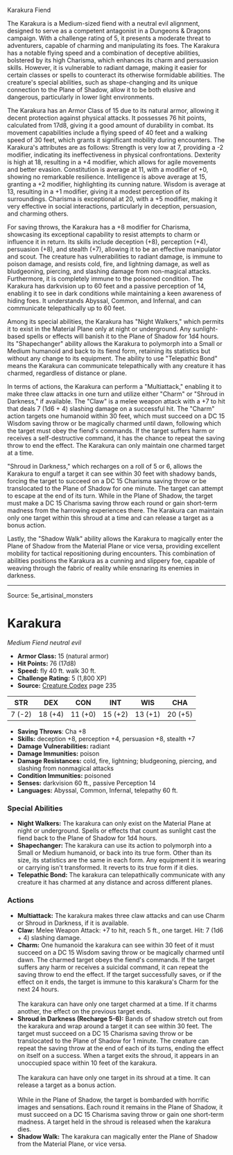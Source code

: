 <MonsterName/>Karakura</MonsterName>
<CreatureType/>Fiend</CreatureType>

<summary>The Karakura is a Medium-sized fiend with a neutral evil alignment, designed to serve as a competent antagonist in a Dungeons & Dragons campaign. With a challenge rating of 5, it presents a moderate threat to adventurers, capable of charming and manipulating its foes. The Karakura has a notable flying speed and a combination of deceptive abilities, bolstered by its high Charisma, which enhances its charm and persuasion skills. However, it is vulnerable to radiant damage, making it easier for certain classes or spells to counteract its otherwise formidable abilities. The creature's special abilities, such as shape-changing and its unique connection to the Plane of Shadow, allow it to be both elusive and dangerous, particularly in lower light environments.</summary>

<detail>

The Karakura has an Armor Class of 15 due to its natural armor, allowing it decent protection against physical attacks. It possesses 76 hit points, calculated from 17d8, giving it a good amount of durability in combat. Its movement capabilities include a flying speed of 40 feet and a walking speed of 30 feet, which grants it significant mobility during encounters. The Karakura's attributes are as follows: Strength is very low at 7, providing a -2 modifier, indicating its ineffectiveness in physical confrontations. Dexterity is high at 18, resulting in a +4 modifier, which allows for agile movements and better evasion. Constitution is average at 11, with a modifier of +0, showing no remarkable resilience. Intelligence is above average at 15, granting a +2 modifier, highlighting its cunning nature. Wisdom is average at 13, resulting in a +1 modifier, giving it a modest perception of its surroundings. Charisma is exceptional at 20, with a +5 modifier, making it very effective in social interactions, particularly in deception, persuasion, and charming others.  

For saving throws, the Karakura has a +8 modifier for Charisma, showcasing its exceptional capability to resist attempts to charm or influence it in return. Its skills include deception (+8), perception (+4), persuasion (+8), and stealth (+7), allowing it to be an effective manipulator and scout. The creature has vulnerabilities to radiant damage, is immune to poison damage, and resists cold, fire, and lightning damage, as well as bludgeoning, piercing, and slashing damage from non-magical attacks. Furthermore, it is completely immune to the poisoned condition. The Karakura has darkvision up to 60 feet and a passive perception of 14, enabling it to see in dark conditions while maintaining a keen awareness of hiding foes. It understands Abyssal, Common, and Infernal, and can communicate telepathically up to 60 feet.

Among its special abilities, the Karakura has "Night Walkers," which permits it to exist in the Material Plane only at night or underground. Any sunlight-based spells or effects will banish it to the Plane of Shadow for 1d4 hours. Its "Shapechanger" ability allows the Karakura to polymorph into a Small or Medium humanoid and back to its fiend form, retaining its statistics but without any change to its equipment. The ability to use "Telepathic Bond" means the Karakura can communicate telepathically with any creature it has charmed, regardless of distance or plane.

In terms of actions, the Karakura can perform a "Multiattack," enabling it to make three claw attacks in one turn and utilize either "Charm" or "Shroud in Darkness," if available. The "Claw" is a melee weapon attack with a +7 to hit that deals 7 (1d6 + 4) slashing damage on a successful hit. The "Charm" action targets one humanoid within 30 feet, which must succeed on a DC 15 Wisdom saving throw or be magically charmed until dawn, following which the target must obey the fiend's commands. If the target suffers harm or receives a self-destructive command, it has the chance to repeat the saving throw to end the effect. The Karakura can only maintain one charmed target at a time.

"Shroud in Darkness," which recharges on a roll of 5 or 6, allows the Karakura to engulf a target it can see within 30 feet with shadowy bands, forcing the target to succeed on a DC 15 Charisma saving throw or be translocated to the Plane of Shadow for one minute. The target can attempt to escape at the end of its turn. While in the Plane of Shadow, the target must make a DC 15 Charisma saving throw each round or gain short-term madness from the harrowing experiences there. The Karakura can maintain only one target within this shroud at a time and can release a target as a bonus action. 

Lastly, the "Shadow Walk" ability allows the Karakura to magically enter the Plane of Shadow from the Material Plane or vice versa, providing excellent mobility for tactical repositioning during encounters. This combination of abilities positions the Karakura as a cunning and slippery foe, capable of weaving through the fabric of reality while ensnaring its enemies in darkness.</detail>



---

Source: 5e_artisinal_monsters

# Karakura

*Medium* *Fiend* *neutral evil*

- **Armor Class:** 15 (natural armor)
- **Hit Points:** 76 (17d8)
- **Speed:** fly 40 ft. walk 30 ft.
- **Challenge Rating:** 5 (1,800 XP)
- **Source:** [Creature Codex](https://koboldpress.com/kpstore/product/creature-codex-for-5th-edition-dnd) page 235

| STR | DEX | CON | INT | WIS | CHA |
| --- | --- | --- | --- | --- | --- |
| 7 (-2) | 18 (+4) | 11 (+0) | 15 (+2) | 13 (+1) | 20 (+5) |

- **Saving Throws**: Cha +8
- **Skills:** deception +8, perception +4, persuasion +8, stealth +7
- **Damage Vulnerabilities:** radiant
- **Damage Immunities:** poison
- **Damage Resistances:** cold, fire, lightning; bludgeoning, piercing, and slashing from nonmagical attacks
- **Condition Immunities:** poisoned
- **Senses:** darkvision 60 ft., passive Perception 14
- **Languages:** Abyssal, Common, Infernal, telepathy 60 ft.

### Special Abilities

- **Night Walkers:** The karakura can only exist on the Material Plane at night or underground. Spells or effects that count as sunlight cast the fiend back to the Plane of Shadow for 1d4 hours.
- **Shapechanger:** The karakura can use its action to polymorph into a Small or Medium humanoid, or back into its true form. Other than its size, its statistics are the same in each form. Any equipment it is wearing or carrying isn't transformed. It reverts to its true form if it dies.
- **Telepathic Bond:** The karakura can telepathically communicate with any creature it has charmed at any distance and across different planes.

### Actions

- **Multiattack:** The karakura makes three claw attacks and can use Charm or Shroud in Darkness, if it is available.
- **Claw:** Melee Weapon Attack: +7 to hit, reach 5 ft., one target. Hit: 7 (1d6 + 4) slashing damage.
- **Charm:** One humanoid the karakura can see within 30 feet of it must succeed on a DC 15 Wisdom saving throw or be magically charmed until dawn. The charmed target obeys the fiend's commands. If the target suffers any harm or receives a suicidal command, it can repeat the saving throw to end the effect. If the target successfully saves, or if the effect on it ends, the target is immune to this karakura's Charm for the next 24 hours. <br><br>The karakura can have only one target charmed at a time. If it charms another, the effect on the previous target ends.
- **Shroud in Darkness (Recharge 5-6):** Bands of shadow stretch out from the karakura and wrap around a target it can see within 30 feet. The target must succeed on a DC 15 Charisma saving throw or be translocated to the Plane of Shadow for 1 minute. The creature can repeat the saving throw at the end of each of its turns, ending the effect on itself on a success. When a target exits the shroud, it appears in an unoccupied space within 10 feet of the karakura. <br><br>The karakura can have only one target in its shroud at a time. It can release a target as a bonus action. <br><br>While in the Plane of Shadow, the target is bombarded with horrific images and sensations. Each round it remains in the Plane of Shadow, it must succeed on a DC 15 Charisma saving throw or gain one short-term madness. A target held in the shroud is released when the karakura dies.
- **Shadow Walk:** The karakura can magically enter the Plane of Shadow from the Material Plane, or vice versa.




